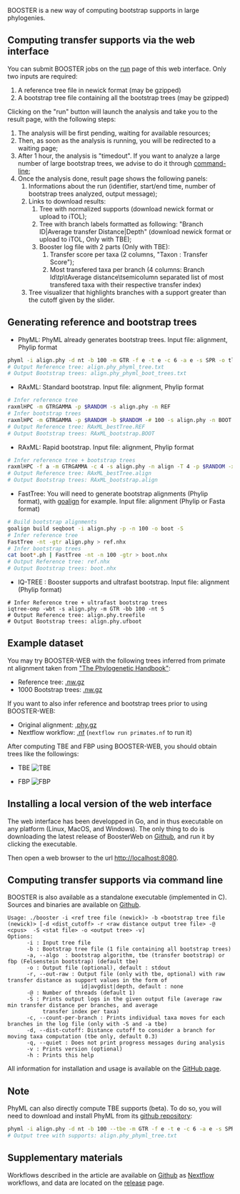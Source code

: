 BOOSTER is a new way of computing bootstrap supports in large phylogenies.

## Computing transfer supports via the web interface

You can submit BOOSTER jobs on the [run](/new) page of this web interface. Only two inputs are required:

1. A reference tree file in newick format (may be gzipped)
2. A bootstrap tree file containing all the bootstrap trees (may be gzipped)

Clicking on the "run" button will launch the analysis and take you to the result page, with the following steps:

1. The analysis will be first pending, waiting for available resources;
2. Then, as soon as the analysis is running, you will be redirected to a waiting page;
3. After 1 hour, the analysis is "timedout". If you want to analyze a large number of large bootstrap trees, we advise to do it through [command-line](#commandline);
4. Once the analysis done, result page shows the following panels:
    1. Informations about the run (identifier, start/end time, number of bootstrap trees analyzed, output message);
    2. Links to download results:
	   1. Tree with normalized supports (download newick format or upload to iTOL);
	   2. Tree with branch labels formatted as following: "Branch ID|Average transfer Distance|Depth" (download newick format or upload to iTOL, Only with TBE);
	   3. Booster log file with 2 parts (Only with TBE):
		  1. Transfer score per taxa (2 columns, "Taxon : Transfer Score");
		  2. Most transfered taxa per branch (4 columns: Branch Id\tp\tAverage distance\tsemicolumn separated list of most transfered taxa with their respective transfer index)
    3. Tree visualizer that highlights branches with a support greater than the cutoff given by the slider.

## Generating reference and bootstrap trees

* PhyML: PhyML already generates bootstrap trees. Input file: alignment, Phylip format
```bash
phyml -i align.phy -d nt -b 100 -m GTR -f e -t e -c 6 -a e -s SPR -o tlr 
# Output Reference tree: align.phy_phyml_tree.txt
# Output Bootstrap trees: align.phy_phyml_boot_trees.txt
```

* RAxML: Standard bootstrap. Input file: alignment, Phylip format
```bash
# Infer reference tree
raxmlHPC -m GTRGAMMA -p $RANDOM -s align.phy -n REF
# Infer bootstrap trees
raxmlHPC -m GTRGAMMA -p $RANDOM -b $RANDOM -# 100 -s align.phy -n BOOT
# Output Reference tree: RAxML_bestTree.REF
# Output Bootstrap trees: RAxML_bootstrap.BOOT
```

* RAxML: Rapid bootstrap. Input file: alignment, Phylip format
```bash
# Infer reference tree + bootstrap trees
raxmlHPC -f a -m GTRGAMMA -c 4 -s align.phy -n align -T 4 -p $RANDOM -x $RANDOM -# 100
# Output Reference tree: RAxML_bestTree.align
# Output Bootstrap trees: RAxML_bootstrap.align
```

* FastTree: You will need to generate bootstrap alignments (Phylip format), with [goalign](https://github.com/fredericlemoine/goalign) for example. Input file: alignment (Phylip or Fasta format)
```bash
# Build bootstrap alignments
goalign build seqboot -i align.phy -p -n 100 -o boot -S
# Infer reference tree
FastTree -nt -gtr align.phy > ref.nhx
# Infer bootstrap trees
cat boot*.ph | FastTree -nt -n 100 -gtr > boot.nhx
# Output Reference tree: ref.nhx
# Output Bootstrap trees: boot.nhx
```

* IQ-TREE : Booster supports and ultrafast bootstrap. Input file: alignment (Phylip format)
```
# Infer Reference tree + ultrafast bootstrap trees
iqtree-omp -wbt -s align.phy -m GTR -bb 100 -nt 5
# Output Reference tree: align.phy.treefile
# Output Bootstrap trees: align.phy.ufboot
```

## Example dataset

You may try BOOSTER-WEB with the following trees inferred from primate nt alignment taken from ["The Phylogenetic Handbook"](http://www.cambridge.org/catalogue/catalogue.asp?isbn=9780521877107):

* Reference tree: [.nw.gz](/static/files/primates/ref.nw.gz)
* 1000 Bootstrap trees: [.nw.gz](/static/files/primates/boot.nw.gz)

If you want to also infer reference and bootstrap trees prior to using BOOSTER-WEB:

* Original alignment: [.phy.gz](/static/files/primates/DNA_primates.phy)
* Nextflow workflow: [.nf](/static/files/primates/primates.nf) (`nextflow run primates.nf` to run it)


After computing TBE and FBP using BOOSTER-WEB, you should obtain trees like the followings:

* TBE
![TBE](/static/files/primates/TBE.png)

* FBP
![FBP](/static/files/primates/FBP.png)


## Installing a local version of the web interface

The web interface has been developped in Go, and in thus executable on any platform (Linux, MacOS, and Windows).
The only thing to do is downloading the latest release of BoosterWeb on [Github](https://github.com/fredericlemoine/booster-web/releases), and run it by clicking the executable.

Then open a web browser to the url [http://localhost:8080](http://localhost:8080).

## <a name="commandline"></a>Computing transfer supports via command line
BOOSTER is also available as a standalone executable (implemented in C). Sources and binaries are available on [Github](https://github.com/evolbioinfo/booster).

```
Usage: ./booster -i <ref tree file (newick)> -b <bootstrap tree file (newick)> [-d <dist_cutoff> -r <raw distance output tree file> -@ <cpus>  -S <stat file> -o <output tree> -v]
Options:
      -i : Input tree file
      -b : Bootstrap tree file (1 file containing all bootstrap trees)
      -a, --algo  : bootstrap algorithm, tbe (transfer bootstrap) or fbp (Felsenstein bootstrap) (default tbe)
      -o : Output file (optional), default : stdout
      -r, --out-raw : Output file (only with tbe, optional) with raw transfer distance as support values in the form of
                       id|avgdist|depth, default : none
      -@ : Number of threads (default 1)
      -S : Prints output logs in the given output file (average raw min transfer distance per branches, and average
      	   transfer index per taxa)
      -c, --count-per-branch : Prints individual taxa moves for each branches in the log file (only with -S and -a tbe)
      -d, --dist-cutoff: Distance cutoff to consider a branch for moving taxa computation (tbe only, default 0.3)
      -q, --quiet : Does not print progress messages during analysis
      -v : Prints version (optional)
      -h : Prints this help
```

All information for installation and usage is available on the [GitHub page](https://github.com/evolbioinfo/booster).

## <a name="note"></a>Note
PhyML can also directly compute TBE supports (beta). To do so, you will need to download and install PhyML from its [github repository](https://github.com/stephaneguindon/phyml/):

```bash
phyml -i align.phy -d nt -b 100 --tbe -m GTR -f e -t e -c 6 -a e -s SPR -o tlr 
# Output tree with supports: align.phy_phyml_tree.txt
```


## <a name="suppmat"></a>Supplementary materials
Workflows described in the article are available on [Github](https://github.com/evolbioinfo/booster-workflows) as [Nextflow](https://www.nextflow.io/) workflows, and data are located on the [release](https://github.com/evolbioinfo/booster-workflows/releases/latest) page.
